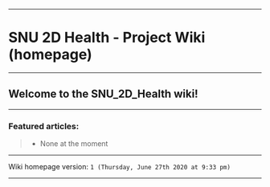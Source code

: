 
***

# SNU 2D Health - Project Wiki (homepage)

***

## Welcome to the SNU_2D_Health wiki!

***

### Featured articles:

> * None at the moment

***

Wiki homepage version: `1 (Thursday, June 27th 2020 at 9:33 pm)`

***
